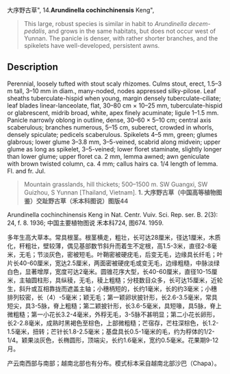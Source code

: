 大序野古草",
14.**Arundinella cochinchinensis** Keng",

> This large, robust species is similar in habit to *Arundinella decem-pedalis*, and grows in the same habitats, but does not occur west of Yunnan. The panicle is denser, with rather shorter branches, and the spikelets have well-developed, persistent awns.

## Description
Perennial, loosely tufted with stout scaly rhizomes. Culms stout, erect, 1.5–3 m tall, 3–10 mm in diam., many-noded, nodes appressed silky-pilose. Leaf sheaths tuberculate-hispid when young, margin densely tuberculate-ciliate; leaf blades linear-lanceolate, flat, 30–80 cm × 10–25 mm, tuberculate-hispid or glabrescent, midrib broad, white, apex finely acuminate; ligule 1–1.5 mm. Panicle narrowly oblong in outline, dense, 30–60 × 5–10 cm; central axis scaberulous; branches numerous, 5–15 cm, suberect, crowded in whorls, densely spiculate; pedicels scaberulous. Spikelets 4–5 mm, green; glumes glabrous; lower glume 3–3.8 mm, 3–5-veined, scabrid along midvein; upper glume as long as spikelet, 3–5-veined; lower floret staminate, slightly longer than lower glume; upper floret ca. 2 mm, lemma awned; awn geniculate with brown twisted column, ca. 4 mm; callus hairs ca. 1/4 length of lemma. Fl. and fr. Jul.

> Mountain grasslands, hill thickets; 500–1500 m. SW Guangxi, SW Guizhou, S Yunnan [Thailand, Vietnam].
**1. 大序野古草（中国高等植物图鉴）交趾野古草（禾本科图说）图版44**

Arundinella cochinchinensis Keng in Nat. Centr. Vuiv. Sci. Rep. ser. B. 2(3): 24, f. 8. 1936; 中国主要植物图说 禾本科724, 图674. 1959.

多年生高大草本。常具根茎。根茎横走，粗壮，长可达28厘米，径达1厘米，木质化，秆粗壮，壁较薄，偶见基部数节斜升而着生不定根，高1.5-3米，直径2-8毫米，无毛；节淡灰色，密被短毛。叶鞘密被硬疣毛，后变无毛，边缘具长纤毛；叶片长40-60厘米，宽达2.5厘米，两面密被硬疣毛或变无毛，边缘粗糙，中脉淡绿白色，显著增厚，宽度可达2毫米。圆锥花序大型，长40-60厘米，直径10-15厘米，主轴圆柱形，具纵稜，无毛，稜上粗糙；分枝数目众多，长可达15厘米，近轮生，斜升或互相靠拢而遮盖主轴；小穗柄短的，长约1毫米，长的约3毫米；小穗排列较密，长（4）-5毫米；颖无毛；第一颖卵状披针形，长2.6-3.5毫米，常具短尖，具3-5脉，脊上粗糙；第二颖披针形，长3.6-5毫米，具短喙，具5脉，脊上微粗糙；第一小花长3.2-4毫米，外稃无毛，3-5脉不甚明显；第二小花长卵形，长2-2.8毫米，成熟时黑褐色至棕色，上部微粗糙；芒宿存，芒柱深棕色，长1.2-1.5毫米，扭转；芒针长1.8-2.5毫米；基盘具长0.5-1毫米的毛，约为稃体的1/2-1/4。颖果淡灰色，长椭圆形，顶端尖，长约1.6毫米，宽约0.5毫米。花果期9-12月。

产云南西部与南部；越南北部也有分布。模式标本采自越南北部沙巴（Chapa）。
